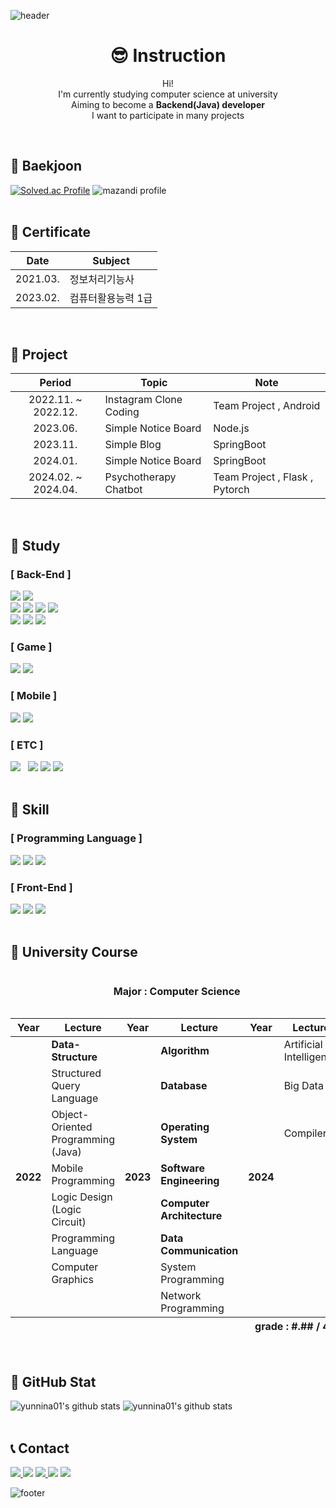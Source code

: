 ![header](https://capsule-render.vercel.app/api?type=waving&color=timeAuto&height=230&section=header&text=TaeHyun's%20GitHub&fontSize=50&fontAlignY=35&desc=Aiming%20for%20developer!&descSize=20&descAlign=58&descAlignY=50)

<div align=center>

# 😎 Instruction
Hi! <br>
I'm currently studying computer science at university<br>
Aiming to become a **Backend(Java) developer**<br>
I want to participate in many projects
</div>
<br>

## 📌 Baekjoon
[![Solved.ac Profile](http://mazassumnida.wtf/api/v2/generate_badge?boj=yunnina01)](https://solved.ac/yunnina01/)
![mazandi profile](http://mazandi.herokuapp.com/api?handle=yunnina01&theme=cold)
<br><br>

## 📌 Certificate
| Date | Subject |
| :---: | --- |
| 2021.03. | 정보처리기능사 |
| 2023.02. | 컴퓨터활용능력 1급 |
<br>

## 📌 Project
| Period | Topic | Note |
| :---: | --- | --- |
| 2022.11. ~ 2022.12. | Instagram Clone Coding | Team Project , Android |
| 2023.06. | Simple Notice Board | Node.js |
| 2023.11. | Simple Blog | SpringBoot |
| 2024.01. | Simple Notice Board | SpringBoot |
| 2024.02. ~ 2024.04. | Psychotherapy Chatbot | Team Project , Flask , Pytorch |
<br>

## 📌 Study
### [ Back-End ]
<img src="https://img.shields.io/badge/Go-%2300ADD8.svg?style=flat&logo=go&logoColor=white"/></a>
<img src="https://img.shields.io/badge/Rust-%23000000.svg?style=flat&logo=rust&logoColor=white"/><br>
<img src="https://img.shields.io/badge/Spring_Boot-F2F4F9?style=flat&logo=spring-boot"/></a>
<img src="https://img.shields.io/badge/Flask-000000?style=flat&logo=flask&logoColor=white"/>
<img src="https://img.shields.io/badge/MySQL-005C84?style=flat&logo=mysql&logoColor=white"/>
<img src="https://img.shields.io/badge/MariaDB-003545?style=flat&logo=mariadb&logoColor=white"/><br>
<img src="https://img.shields.io/badge/IntelliJ%20IDEA-000000?style=flat&logo=Intellij%20IDEA&logoColor=white"/></a>
<img src="https://img.shields.io/badge/Postman-FF6C37?style=flat&logo=Postman&logoColor=white"/>
<img src="https://img.shields.io/badge/Visual%20Studio%20Code-007ACC?&style=flat&logo=Visual%20Studio%20Code&logoColor=white"/>

### [ Game ]
<img src="https://img.shields.io/badge/-C%23-512BD4?style=flat&logo=Csharp&logoColor=white"/></a>
<img src="https://img.shields.io/badge/Unity-%23000000.svg?style=flat&logo=unity&logoColor=white"/>

### [ Mobile ]
<img src="https://img.shields.io/badge/Android-3DDC84.svg?&style=flat&logo=Android&logoColor=white"/></a>
<img src="https://img.shields.io/badge/Android%20Studio-3DDC84?&style=flat&logo=Android%20Studio&logoColor=white"/>

### [ ETC ]
<img src="https://img.shields.io/badge/Algorithm-00BCB4?style=flat&logo=The%20Algorithms&logoColor=black"/>&nbsp;&nbsp;
<img src="https://img.shields.io/badge/Windows-0078D6?style=flat&logo=windows&logoColor=white"/>
<img src="https://img.shields.io/badge/Linux-FCC624?style=flat&logo=linux&logoColor=black"/>
<img src="https://img.shields.io/badge/Ubuntu-E95420?style=flat&logo=ubuntu&logoColor=white"/>
<br><br>

## 📌 Skill
### [ Programming Language ]
<img src="https://img.shields.io/badge/C-%2300599C.svg?style=flat&logo=c&logoColor=white"/></a>
<img src="https://img.shields.io/badge/Java-%23ED8B00.svg?style=flat&logo=openjdk&logoColor=white"/>
<img src="https://img.shields.io/badge/Python-3670A0?style=flat&logo=python&logoColor=ffdd54">

### [ Front-End ]
<img src="https://img.shields.io/badge/HTML5-E34F26?style=flat&logo=html5&logoColor=white"/></a>
<img src="https://img.shields.io/badge/CSS3-%231572B6.svg?style=flat&logo=css3&logoColor=white"/>
<img src="https://img.shields.io/badge/JavaScript-F7DF1E.svg?&style=flat&logo=JavaScript&logoColor=black"/>
<br><br>

## 📌 University Course
<table>
  <caption><h4>Major : Computer Science</h4></caption>
  <thead>
    <tr>
      <th>Year</th>
      <th>Lecture</th>
      <th>Year</th>
      <th>Lecture</th>
      <th>Year</th>
      <th>Lecture</th>
    </tr>
  </thead>
  <tfoot>
    <th colspan="6" align="right">grade : #.## / 4.5</th>
  </tfoot>
  <tbody>
    <tr>
      <th rowspan="8">2022</th>
      <td><b>Data-Structure</b></td>
      <th rowspan="8">2023</th>
      <td><b>Algorithm</b></td>
      <th rowspan="8"> 2024</th>
      <td>Artificial Intelligence</td>
    </tr>
    <tr>
      <td>Structured Query Language</td>
      <td><b>Database</b></td>
      <td>Big Data</td>
    </tr>
    <tr>
      <td>Object-Oriented Programming (Java)</td>
      <td><b>Operating System</b></td>
      <td>Compiler</td>
    </tr>
    <tr>
      <td>Mobile Programming</td>
      <td><b>Software Engineering</b></td>
      <td></td>
    </tr>
    <tr>
      <td>Logic Design (Logic Circuit)</td>
      <td><b>Computer Architecture</b></td>
      <td></td>
    </tr>
    <tr>
      <td>Programming Language</td>
      <td><b>Data Communication</b></td>
      <td></td>
    </tr>
    <tr>
      <td>Computer Graphics</td>
      <td>System Programming</td>
      <td></td>
    </tr>
    <tr>
      <td></td>
      <td>Network Programming</td>
      <td></td>
    </tr>
  </tbody>
</table>
<br>

## 📌 GitHub Stat
![yunnina01's github stats](https://github-readme-stats.vercel.app/api?username=yunnina01&show_icons=true&theme=swift)
![yunnina01's github stats](https://github-readme-stats.vercel.app/api/top-langs/?username=yunnina01&layout=compact&theme=swift)
<br><br>

## 📞 Contact
<div align=left>
  <a href="https://github.com/yunnina01/yunnina01/issues" target="_blank">
    <img src="https://img.shields.io/badge/GitHub-100000?style=flat&logo=github&logoColor=white"/>
  </a>
  <img src="https://img.shields.io/badge/Gmail-D14836?style=flat&logo=gmail&logoColor=white"/>
  <a href="mailto:yunnina01@naver.com" target="_blank">
    <img src="https://img.shields.io/badge/NAVER-03C75A?style=flat&logo=NAVER&logoColor=FFFFFF"/>
  </a>
  <img src="https://img.shields.io/badge/KakaoTalk-ffcd00.svg?style=flat&logo=kakaotalk&logoColor=000000"/>
<img src="https://img.shields.io/badge/Discord-%235865F2.svg?style=flat&logo=discord&logoColor=white"/>
</div>

![footer](https://capsule-render.vercel.app/api?type=waving&color=timeAuto&height=150&section=footer)
